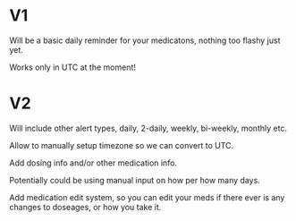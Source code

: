 # V1

Will be a basic daily reminder for your medicatons, nothing too flashy just yet.

Works only in UTC at the moment!

# V2

Will include other alert types, daily, 2-daily, weekly, bi-weekly, monthly etc.

Allow to manually setup timezone so we can convert to UTC.

Add dosing info and/or other medication info.

Potentially could be using manual input on how per how many days.

Add medication edit system, so you can edit your meds if there ever is any changes to doseages, or how you take it.
